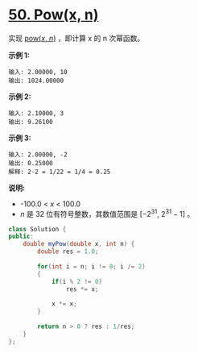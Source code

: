 # [50. Pow(x, n)](https://leetcode-cn.com/problems/powx-n/)

实现 [pow(*x*, *n*)](https://www.cplusplus.com/reference/valarray/pow/) ，即计算 x 的 n 次幂函数。

**示例 1:**

```
输入: 2.00000, 10
输出: 1024.00000
```

**示例 2:**

```
输入: 2.10000, 3
输出: 9.26100
```

**示例 3:**

```
输入: 2.00000, -2
输出: 0.25000
解释: 2-2 = 1/22 = 1/4 = 0.25
```

**说明:**

- -100.0 < *x* < 100.0
- *n* 是 32 位有符号整数，其数值范围是 [$−2^{31}$, $2^{31} − 1$] 。



```java
class Solution {
public:
    double myPow(double x, int n) {
        double res = 1.0;
        
        for(int i = n; i != 0; i /= 2)
        {
            if(i % 2 != 0)
                res *= x;
            
            x *= x;
        }
        
        return n > 0 ? res : 1/res; 
    } 
};
```

